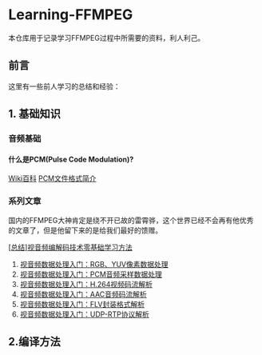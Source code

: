 # Learning-FFMPEG

本仓库用于记录学习FFMPEG过程中所需要的资料，利人利己。

## 前言

这里有一些前人学习的总结和经验：



## 1. 基础知识

### 音频基础

#### 什么是PCM(Pulse Code Modulation)?

[Wiki百科](https://en.wikipedia.org/wiki/Pulse-code_modulation)
[PCM文件格式简介](http://blog.csdn.net/ce123_zhouwei/article/details/9359389)

### 系列文章

国内的FFMPEG大神肯定是绕不开已故的雷霄骅，这个世界已经不会再有他优秀的文章了，但是他留下来的是给我们最好的馈赠。

[[总结]视音频编解码技术零基础学习方法](http://blog.csdn.net/leixiaohua1020/article/details/18893769)
1. [视音频数据处理入门：RGB、YUV像素数据处理](http://blog.csdn.net/leixiaohua1020/article/details/50534150) 
2. [视音频数据处理入门：PCM音频采样数据处理](http://blog.csdn.net/leixiaohua1020/article/details/50534316)
3. [视音频数据处理入门：H.264视频码流解析](http://blog.csdn.net/leixiaohua1020/article/details/50534369)
4. [视音频数据处理入门：AAC音频码流解析](http://blog.csdn.net/leixiaohua1020/article/details/50535042)
5. [视音频数据处理入门：FLV封装格式解析](http://blog.csdn.net/leixiaohua1020/article/details/50535082)
6. [视音频数据处理入门：UDP-RTP协议解析](http://blog.csdn.net/leixiaohua1020/article/details/50535230)

## 2.编译方法

